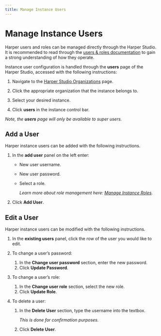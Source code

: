 ```yaml
---
title: Manage Instance Users
---
```


# Manage Instance Users

Harper users and roles can be managed directly through the Harper Studio. It is recommended to read through the [users & roles documentation](../../developers/security/users-and-roles) to gain a strong understanding of how they operate.

Instance user configuration is handled through the **users** page of the Harper Studio, accessed with the following instructions:

1. Navigate to the [Harper Studio Organizations](https:/studio.harperdb.io/organizations) page.

1. Click the appropriate organization that the instance belongs to.

1. Select your desired instance.

1. Click **users** in the instance control bar.

_Note, the **users** page will only be available to super users._

## Add a User

Harper instance users can be added with the following instructions.

1. In the **add user** panel on the left enter:
   - New user username.
   - New user password.
   - Select a role.

     _Learn more about role management here: [Manage Instance Roles](./manage-instance-roles)._

1. Click **Add User**.

## Edit a User

Harper instance users can be modified with the following instructions.

1. In the **existing users** panel, click the row of the user you would like to edit.

1. To change a user’s password:
   1. In the **Change user password** section, enter the new password.
   1. Click **Update Password**.

1. To change a user’s role:
   1. In the **Change user role** section, select the new role.
   1. Click **Update Role**.

1. To delete a user:
   1. In the **Delete User** section, type the username into the textbox.

      _This is done for confirmation purposes._

   1. Click **Delete User**.
